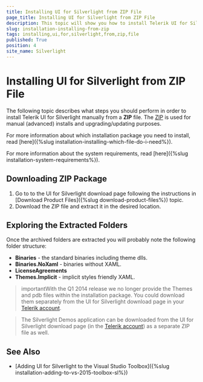 ```yaml
---
title: Installing UI for Silverlight from ZIP File
page_title: Installing UI for Silverlight from ZIP File
description: This topic will show you how to install Telerik UI for Silverlight manually from a ZIP file.
slug: installation-installing-from-zip
tags: installing,ui,for,silverlight,from,zip,file
published: True
position: 4
site_name: Silverlight
---
```


# Installing UI for Silverlight from ZIP File

The following topic describes what steps you should perform in order to install Telerik UI for Silverlight manually from a __ZIP__ file. The [ZIP](http://en.wikipedia.org/wiki/ZIP_%28file_format%29) is used for manual (advanced) installs and upgrading/updating purposes.
      
For more information about which installation package you need to install, read [here]({%slug installation-installing-which-file-do-i-need%}).
        
For more information about the system requirements, read [here]({%slug installation-system-requirements%}).

## Downloading ZIP Package

1. Go to to the UI for Silverlight download page following the instructions in [Download Product Files]({%slug download-product-files%}) topic.               
2. Download the ZIP file and extract it in the desired location.

## Exploring the Extracted Folders

Once the archived folders are extracted you will probably note the following folder structure:

* __Binaries__ - the standard binaries including theme dlls.             
* __Binaries.NoXaml__ - binaries without XAML.              
* __LicenseAgreements__
* __Themes.Implicit__ - implicit styles friendly XAML.
              
>importantWith the Q1 2014 release we no longer provide the Themes and pdb files within the installation package. You could download them separately from the UI for Silverlight download page in your [Telerik account](http://www.telerik.com/account.aspx).
              
>The Silverlight Demos application can be downloaded from the UI for Silverlight download page (in the [Telerik account](http://www.telerik.com/account.aspx)) as a separate ZIP file as well.   

## See Also   
 * [Adding UI for Silverlight to the Visual Studio Toolbox]({%slug installation-adding-to-vs-2015-toolbox-sl%})